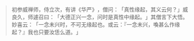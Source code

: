 
> 初参威禅师，侍立次，有讲《华严》​，僧问：​「真性缘起，其义云何？​」威良久，师遽召曰：​「大德正兴一念，问时是真性中缘起。​」其僧言下大悟。妙喜云：​「一念未兴时，不可无缘起也。或云：『一念未兴，喚甚么作缘起？』我也只要汝恁么道。​」
